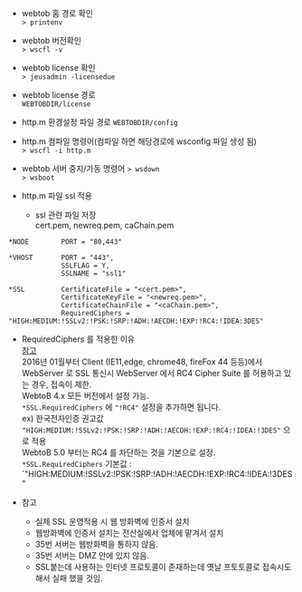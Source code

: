- webtob 홈 경로 확인  
`> printenv`  

- webtob 버전확인  
`> wscfl -v`  

- webtob license 확인  
`> jeusadmin -licensedue`  

- webtob license 경로  
`WEBTOBDIR/license`  

- http.m 환경설정 파일 경로
`WEBTOBDIR/config`  

- http.m 컴파일 명령어(컴파일 하면 해당경로에 wsconfig 파일 생성 됨)  
`> wscfl -i http.m`  

- webtob 서버 중지/가동 명령어
`> wsdown`  
`> wsboot`  

- http.m 파일 ssl 적용  
  - ssl 관련 파일 저장  
  cert.pem, newreq.pem, caChain.pem  
~~~linux
*NODE        PORT = "80,443"

*VHOST       PORT = "443",
             SSLFLAG = Y,
             SSLNAME = "ssl1"

*SSL         CertificateFile = "<cert.pem>",
             CertificateKeyFile = "<newreq.pem>",
             CertificateChainFile = "<caChain.pem>",
             RequiredCiphers = "HIGH:MEDIUM:!SSLv2:!PSK:!SRP:!ADH:!AECDH:!EXP:!RC4:!IDEA:3DES"
~~~

- RequiredCiphers 를 적용한 이유  
[참고](https://technet.tmaxsoft.com/ko/front/support/notice/viewNotice.do?board_seq=CUST-20160226-000003)  
2016년 01월부터 Client (IE11,edge, chrome48, fireFox 44 등등)에서 WebServer 로 SSL 통신시
WebServer 에서 RC4 Cipher Suite 를 허용하고 있는 경우, 접속이 제한.  
WebtoB 4.x 모든 버전에서 설정 가능.  
`*SSL.RequiredCiphers` 에 `"!RC4"` 설정을 추가하면 됩니다.  
ex) 한국전자인증 권고값 `"HIGH:MEDIUM:!SSLv2:!PSK:!SRP:!ADH:!AECDH:!EXP:!RC4:!IDEA:!3DES"` 으로 적용  
WebtoB 5.0 부터는 RC4 를 차단하는 것을 기본으로 설정.  
`*SSL.RequiredCiphers` 기본값 : `"HIGH:MEDIUM:!SSLv2:!PSK:!SRP:!ADH:!AECDH:!EXP:!RC4:!IDEA:!3DES"  


- 참고  
  - 실제 SSL 운영적용 시 웹 방화벽에 인증서 설치  
  - 웹방화벽에 인증서 설치는 전산실에서 업체에 맡겨서 설치  
  - 35번 서버는 웹방화벽을 통하지 않음.  
  - 35번 서버는 DMZ 안에 있지 않음.  
  - SSL붙는데 사용하는 인터넷 프로토콜이 존재하는데 옛날 프토토콜로 접속시도해서 실패 했을 것임.  
  

